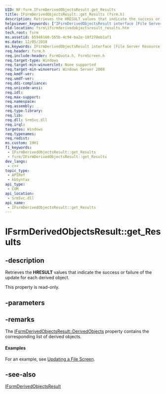 ```yaml
---
UID: NF:fsrm.IFsrmDerivedObjectsResult.get_Results
title: IFsrmDerivedObjectsResult::get_Results (fsrm.h)
description: Retrieves the HRESULT values that indicate the success or failure of the update for each derived object.
helpviewer_keywords: ["IFsrmDerivedObjectsResult interface [File Server Resource Manager]","Results property","IFsrmDerivedObjectsResult.Results","IFsrmDerivedObjectsResult.get_Results","IFsrmDerivedObjectsResult::Results","IFsrmDerivedObjectsResult::get_Results","Results property [File Server Resource Manager]","Results property [File Server Resource Manager]","IFsrmDerivedObjectsResult interface","fs.ifsrmderivedobjectsresult_results","fsrm.ifsrmderivedobjectsresult_results","fsrm/IFsrmDerivedObjectsResult::Results","fsrm/IFsrmDerivedObjectsResult::get_Results","get_Results"]
old-location: fsrm\ifsrmderivedobjectsresult_results.htm
tech.root: fsrm
ms.assetid: b5946160-565b-4c94-ba2e-18f270eb1af1
ms.date: 12/05/2018
ms.keywords: IFsrmDerivedObjectsResult interface [File Server Resource Manager],Results property, IFsrmDerivedObjectsResult.Results, IFsrmDerivedObjectsResult.get_Results, IFsrmDerivedObjectsResult::Results, IFsrmDerivedObjectsResult::get_Results, Results property [File Server Resource Manager], Results property [File Server Resource Manager],IFsrmDerivedObjectsResult interface, fs.ifsrmderivedobjectsresult_results, fsrm.ifsrmderivedobjectsresult_results, fsrm/IFsrmDerivedObjectsResult::Results, fsrm/IFsrmDerivedObjectsResult::get_Results, get_Results
req.header: fsrm.h
req.include-header: FsrmQuota.h, FsrmScreen.h
req.target-type: Windows
req.target-min-winverclnt: None supported
req.target-min-winversvr: Windows Server 2008
req.kmdf-ver: 
req.umdf-ver: 
req.ddi-compliance: 
req.unicode-ansi: 
req.idl: 
req.max-support: 
req.namespace: 
req.assembly: 
req.type-library: 
req.lib: 
req.dll: SrmSvc.dll
req.irql: 
targetos: Windows
req.typenames: 
req.redist: 
ms.custom: 19H1
f1_keywords:
 - IFsrmDerivedObjectsResult::get_Results
 - fsrm/IFsrmDerivedObjectsResult::get_Results
dev_langs:
 - c++
topic_type:
 - APIRef
 - kbSyntax
api_type:
 - COM
api_location:
 - SrmSvc.dll
api_name:
 - IFsrmDerivedObjectsResult::get_Results
---
```


# IFsrmDerivedObjectsResult::get_Results


## -description

Retrieves the <b>HRESULT</b> values that indicate the success or failure of the update for each derived object.

This property is read-only.

## -parameters

## -remarks

The <a href="/previous-versions/windows/desktop/api/fsrm/nf-fsrm-ifsrmderivedobjectsresult-get_derivedobjects">IFsrmDerivedObjectsResult::DerivedObjects</a> property contains the corresponding list of derived objects.


#### Examples

For an example, see <a href="/previous-versions/windows/desktop/fsrm/updating-a-file-screen">Updating a File Screen</a>.

<div class="code"></div>

## -see-also

<a href="/previous-versions/windows/desktop/api/fsrm/nn-fsrm-ifsrmderivedobjectsresult">IFsrmDerivedObjectsResult</a>


